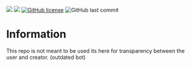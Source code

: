 <a href="https://www.youtube.com/channel/UCZHIDwfPGxdbttd_Xwel9lw"><img src="https://img.shields.io/badge/youtube-%23E4405F.svg?&style=for-the-badge&logo=youtube&logoColor=white"/></a>
<a href="https://instagram.com/zach_ketterman"><img src="https://img.shields.io/badge/instagram-%230077B5.svg?&style=for-the-badge&logo=instagram&logoColor=white"/></a>
<a href="https://github.com/stugotszach/PlentyBot/blob/master/LICENSE"><img alt="GitHub license" src="https://img.shields.io/github/license/stugotszach/PlentyBot?style=for-the-badge"></a>
<img alt="GitHub last commit" src="https://img.shields.io/github/last-commit/stugotszach/PlentyBot?style=for-the-badge">
<h1>Information</h1>
<p>This repo is not meant to be used its here for transparency between the user and creator. (outdated bot)</p>
